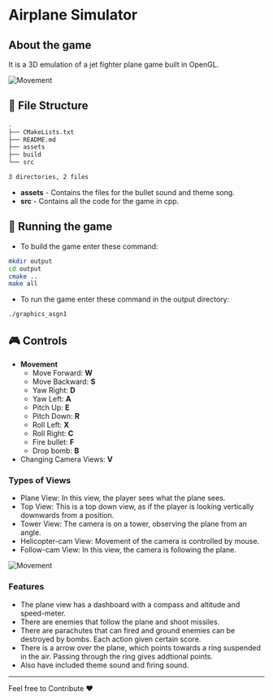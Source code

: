 # Airplane Simulator

## About the game
It is a 3D emulation of a jet fighter plane game built in OpenGL.

![Movement](./gifs/Movement.gif)

## :file_folder: File Structure
```bash
.
├── CMakeLists.txt
├── README.md
├── assets
├── build
└── src

3 directories, 2 files
```
- **assets** - Contains the files for the bullet sound and theme song.
- **src** - Contains all the code for the game in cpp.

## :running: Running the game
* To build the game enter these command:
```bash
mkdir output
cd output
cmake ..
make all
```
* To run the game enter these command in the output directory:
```bash
./graphics_asgn1
```

## :video_game: Controls
- **Movement**
	- Move Forward: **W**
	- Move Backward: **S**
	- Yaw Right: **D**
	- Yaw Left: **A**
	- Pitch Up: **E**
	- Pitch Down: **R**
	- Roll Left: **X**
	- Roll Right: **C**
	- Fire bullet: **F**
	- Drop bomb: **B**
- Changing Camera Views: **V**


### Types of Views
- Plane View: In this view, the player sees what the plane sees.
- Top View: This is a top down view, as if the player is looking vertically downwards from a position.
- Tower View: The camera is on a tower, observing the plane from an angle.
- Helicopter-cam View: Movement of the camera is controlled by mouse.
- Follow-cam View: In this view, the camera is following the plane. 

![Movement](./gifs/Camera_angles.gif)

### Features
- The plane view has a dashboard with a compass and altitude and speed-meter.
- There are enemies that follow the plane and shoot missiles.
- There are parachutes that can fired and ground enemies can be destroyed by bombs. Each action given certain score.
- There is a arrow over the plane, which points towards a ring suspended in the air. Passing through the ring gives addtional points.
- Also have included theme sound and firing sound.

___________________________________________

Feel free to Contribute :heart:




